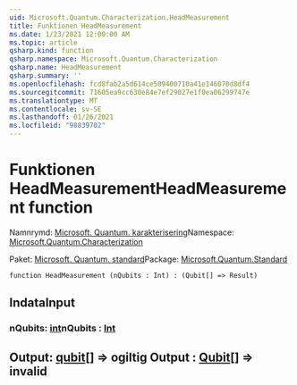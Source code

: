 ```yaml
---
uid: Microsoft.Quantum.Characterization.HeadMeasurement
title: Funktionen HeadMeasurement
ms.date: 1/23/2021 12:00:00 AM
ms.topic: article
qsharp.kind: function
qsharp.namespace: Microsoft.Quantum.Characterization
qsharp.name: HeadMeasurement
qsharp.summary: ''
ms.openlocfilehash: fcd8fab2a5d614ce509400710a41e146070d8df4
ms.sourcegitcommit: 71605ea9cc630e84e7ef29027e1f0ea06299747e
ms.translationtype: MT
ms.contentlocale: sv-SE
ms.lasthandoff: 01/26/2021
ms.locfileid: "98839702"
---
```

# <a name="headmeasurement-function"></a><span data-ttu-id="9e495-102">Funktionen HeadMeasurement</span><span class="sxs-lookup"><span data-stu-id="9e495-102">HeadMeasurement function</span></span>

<span data-ttu-id="9e495-103">Namnrymd: [Microsoft. Quantum. karakterisering](xref:Microsoft.Quantum.Characterization)</span><span class="sxs-lookup"><span data-stu-id="9e495-103">Namespace: [Microsoft.Quantum.Characterization](xref:Microsoft.Quantum.Characterization)</span></span>

<span data-ttu-id="9e495-104">Paket: [Microsoft. Quantum. standard](https://nuget.org/packages/Microsoft.Quantum.Standard)</span><span class="sxs-lookup"><span data-stu-id="9e495-104">Package: [Microsoft.Quantum.Standard](https://nuget.org/packages/Microsoft.Quantum.Standard)</span></span>




```qsharp
function HeadMeasurement (nQubits : Int) : (Qubit[] => Result)
```


## <a name="input"></a><span data-ttu-id="9e495-105">Indata</span><span class="sxs-lookup"><span data-stu-id="9e495-105">Input</span></span>

### <a name="nqubits--int"></a><span data-ttu-id="9e495-106">nQubits: [int](xref:microsoft.quantum.lang-ref.int)</span><span class="sxs-lookup"><span data-stu-id="9e495-106">nQubits : [Int](xref:microsoft.quantum.lang-ref.int)</span></span>





## <a name="output--qubit--__invalidresult__"></a><span data-ttu-id="9e495-107">Output: [qubit](xref:microsoft.quantum.lang-ref.qubit)[] => __ogiltig <Result>__</span><span class="sxs-lookup"><span data-stu-id="9e495-107">Output : [Qubit](xref:microsoft.quantum.lang-ref.qubit)[] => __invalid<Result>__</span></span> 

